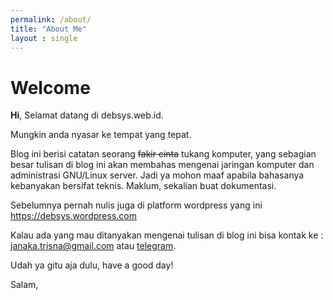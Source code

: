 ```yaml
---
permalink: /about/
title: "About Me"
layout : single
---
```


# Welcome

**Hi**, Selamat datang di debsys.web.id.

Mungkin anda nyasar ke tempat yang tepat.

Blog ini berisi catatan seorang <s> fakir cinta</s> tukang komputer, yang sebagian besar tulisan di blog ini akan membahas mengenai jaringan komputer dan administrasi GNU/Linux server. Jadi ya mohon maaf apabila bahasanya kebanyakan bersifat teknis. Maklum, sekalian buat dokumentasi.

Sebelumnya pernah nulis juga di platform wordpress yang ini <a rel="noreferrer noopener" href="https://debsys.wordpress.com" target="_blank">https://debsys.wordpress.com</a>

Kalau ada yang mau ditanyakan mengenai tulisan di blog ini bisa kontak ke :  
<a rel="noreferrer noopener" href="mailto:janaka.trisna@gmail.com" target="_blank">janaka.trisna@gmail.com</a> atau  <a rel="noreferrer noopener" href="https://t.me/laredusun" target="_blank">telegram</a>.

Udah ya gitu aja dulu, have a good day!

Salam,
